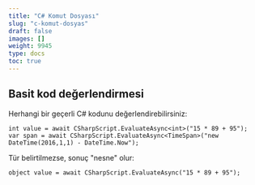 ```yaml
---
title: "C# Komut Dosyası"
slug: "c-komut-dosyas"
draft: false
images: []
weight: 9945
type: docs
toc: true
---
```


## Basit kod değerlendirmesi
Herhangi bir geçerli C# kodunu değerlendirebilirsiniz:

    int value = await CSharpScript.EvaluateAsync<int>("15 * 89 + 95");
    var span = await CSharpScript.EvaluateAsync<TimeSpan>("new DateTime(2016,1,1) - DateTime.Now");

Tür belirtilmezse, sonuç "nesne" olur:

    object value = await CSharpScript.EvaluateAsync("15 * 89 + 95");

